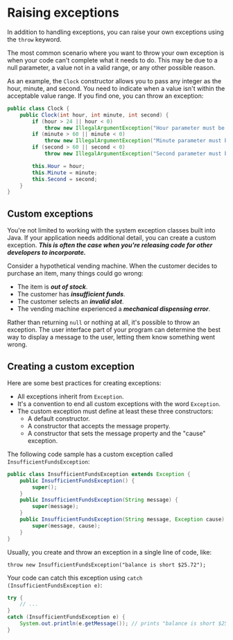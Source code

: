 # Raising exceptions

In addition to handling exceptions, you can raise your own exceptions using the `throw` keyword.

The most common scenario where you want to throw your own exception is when your code can't complete what it needs to do. This may be due to a null parameter, a value not in a valid range, or any other possible reason.

As an example, the `Clock` constructor allows you to pass any integer as the hour, minute, and second. You need to indicate when a value isn't within the acceptable value range. If you find one, you can throw an exception:

```java
public class Clock {
    public Clock(int hour, int minute, int second) {
        if (hour > 24 || hour < 0)
            throw new IllegalArgumentException("Hour parameter must be between 0 and 24");
        if (minute > 60 || minute < 0)
            throw new IllegalArgumentException("Minute parameter must be between 0 and 60");
        if (second > 60 || second < 0)
            throw new IllegalArgumentException("Second parameter must be between 0 and 60");

        this.Hour = hour;
        this.Minute = minute;
        this.Second = second;
    }
}
```

## Custom exceptions

You're not limited to working with the system exception classes built into Java. If your application needs additional detail, you can create a custom exception. **_This is often the case when you're releasing code for other developers to incorporate._**

Consider a hypothetical vending machine. When the customer decides to purchase an item, many things could go wrong:

-   The item is **_out of stock_**.
-   The customer has **_insufficient funds_**.
-   The customer selects an **_invalid slot_**.
-   The vending machine experienced a **_mechanical dispensing error_**.

Rather than returning `null` or nothing at all, it's possible to throw an exception. The user interface part of your program can determine the best way to display a message to the user, letting them know something went wrong.

## Creating a custom exception

Here are some best practices for creating exceptions:

-   All exceptions inherit from `Exception`.
-   It's a convention to end all custom exceptions with the word `Exception`.
-   The custom exception must define at least these three constructors:
    -   A default constructor.
    -   A constructor that accepts the message property.
    -   A constructor that sets the message property and the "cause" exception.

The following code sample has a custom exception called `InsufficientFundsException`:

```java
public class InsufficientFundsException extends Exception {
    public InsufficientFundsException() {
        super();
    }
    public InsufficientFundsException(String message) {
        super(message);
    }
    public InsufficientFundsException(String message, Exception cause) {
        super(message, cause);
    }
}
```

Usually, you create and throw an exception in a single line of code, like:

```
throw new InsufficientFundsException("balance is short $25.72");
```

Your code can catch this exception using `catch (InsufficientFundsException e)`:

```java
try {
    // ...
}
catch (InsufficientFundsException e) {
    System.out.println(e.getMessage()); // prints "balance is short $25.72"
}
```
